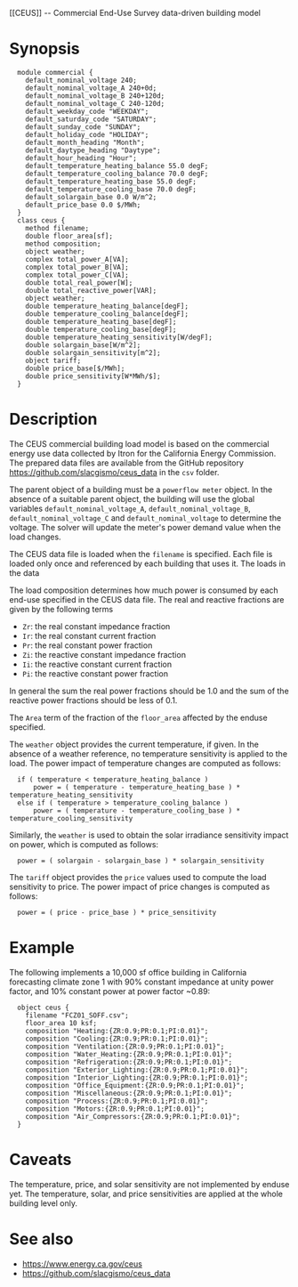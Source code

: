 [[CEUS]] -- Commercial End-Use Survey data-driven building model
# Synopsis
~~~
  module commercial {
    default_nominal_voltage 240;
    default_nominal_voltage_A 240+0d;
    default_nominal_voltage_B 240+120d;
    default_nominal_voltage_C 240-120d;
    default_weekday_code "WEEKDAY";
    default_saturday_code "SATURDAY";
    default_sunday_code "SUNDAY";
    default_holiday_code "HOLIDAY";
    default_month_heading "Month";
    default_daytype_heading "Daytype";
    default_hour_heading "Hour";
    default_temperature_heating_balance 55.0 degF;
    default_temperature_cooling_balance 70.0 degF;
    default_temperature_heating_base 55.0 degF;
    default_temperature_cooling_base 70.0 degF;
    default_solargain_base 0.0 W/m^2;
    default_price_base 0.0 $/MWh;
  }
  class ceus {
    method filename;
    double floor_area[sf];
    method composition;
    object weather;
    complex total_power_A[VA];
    complex total_power_B[VA];
    complex total_power_C[VA];
    double total_real_power[W];
    double total_reactive_power[VAR];
    object weather;
    double temperature_heating_balance[degF];
    double temperature_cooling_balance[degF];
    double temperature_heating_base[degF];
    double temperature_cooling_base[degF];
    double temperature_heating_sensitivity[W/degF];
    double solargain_base[W/m^2];
    double solargain_sensitivity[m^2];
    object tariff;
    double price_base[$/MWh];
    double price_sensitivity[W*MWh/$]; 
  }
~~~

# Description

The CEUS commercial building load model is based on the commercial energy use data collected by Itron for the California Energy Commission. The prepared data files are available from the GitHub repository https://github.com/slacgismo/ceus_data in the `csv` folder.

The parent object of a building must be a `powerflow meter` object.  In the absence of a suitable parent object, the building will use the global variables `default_nominal_voltage_A`, `default_nominal_voltage_B`, `default_nominal_voltage_C` and `default_nominal_voltage` to determine the voltage.  The solver will update the meter's power demand value when the load changes.

The CEUS data file is loaded when the `filename` is specified.  Each file is loaded only once and referenced by each building that uses it.  The loads in the data 

The load composition determines how much power is consumed by each end-use specified in the CEUS data file. The real and reactive fractions are given by the following terms
* `Zr`: the real constant impedance fraction
* `Ir`: the real constant current fraction
* `Pr`: the real constant power fraction
* `Zi`: the reactive constant impedance fraction
* `Ii`: the reactive constant current fraction
* `Pi`: the reactive constant power fraction

In general the sum the real power fractions should be 1.0 and the sum of the reactive power fractions should be less of 0.1.

The `Area` term of the fraction of the `floor_area` affected by the enduse specified.

The `weather` object provides the current temperature, if given.  In the absence of a weather reference, no temperature sensitivity is applied to the load. The power impact of temperature changes are computed as follows:
~~~
  if ( temperature < temperature_heating_balance )
      power = ( temperature - temperature_heating_base ) * temperature_heating_sensitivity
  else if ( temperature > temperature_cooling_balance )
      power = ( temperature - temperature_cooling_base ) * temperature_cooling_sensitivity
~~~
Similarly, the `weather` is used to obtain the solar irradiance sensitivity impact on power, which is computed as follows:
~~~
  power = ( solargain - solargain_base ) * solargain_sensitivity
~~~
The `tariff` object provides the `price` values used to compute the load sensitivity to price. The power impact of price changes is computed as follows:
~~~
  power = ( price - price_base ) * price_sensitivity
~~~

# Example

The following implements a 10,000 sf office building in California forecasting climate zone 1 with 90% constant impedance at unity power factor, and 10% constant power at power factor ~0.89:
~~~
  object ceus {
    filename "FCZ01_SOFF.csv";
    floor_area 10 ksf;
    composition "Heating:{ZR:0.9;PR:0.1;PI:0.01}";
    composition "Cooling:{ZR:0.9;PR:0.1;PI:0.01}";
    composition "Ventilation:{ZR:0.9;PR:0.1;PI:0.01}";
    composition "Water_Heating:{ZR:0.9;PR:0.1;PI:0.01}";
    composition "Refrigeration:{ZR:0.9;PR:0.1;PI:0.01}";
    composition "Exterior_Lighting:{ZR:0.9;PR:0.1;PI:0.01}";
    composition "Interior_Lighting:{ZR:0.9;PR:0.1;PI:0.01}";
    composition "Office_Equipment:{ZR:0.9;PR:0.1;PI:0.01}";
    composition "Miscellaneous:{ZR:0.9;PR:0.1;PI:0.01}";
    composition "Process:{ZR:0.9;PR:0.1;PI:0.01}";
    composition "Motors:{ZR:0.9;PR:0.1;PI:0.01}";
    composition "Air_Compressors:{ZR:0.9;PR:0.1;PI:0.01}";
  }
~~~

# Caveats

The temperature, price, and solar sensitivity are not implemented by enduse yet.  The temperature, solar, and price sensitivities are applied at the whole building level only.

# See also 

* https://www.energy.ca.gov/ceus
* https://github.com/slacgismo/ceus_data

